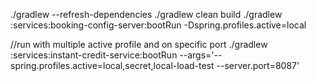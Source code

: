 ./gradlew --refresh-dependencies
./gradlew clean build
./gradlew :services:booking-config-server:bootRun -Dspring.profiles.active=local

//run with multiple active profile and on specific port
./gradlew :services:instant-credit-service:bootRun --args='--spring.profiles.active=local,secret,local-load-test  --server.port=8087'
